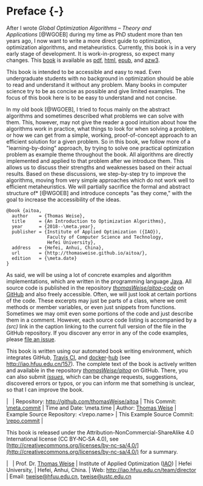 # Preface {-}

After I wrote *Global Optimization Algorithms &ndash; Theory and Applications*&nbsp;[@WGOEB] during my time as PhD student more than ten years ago, I now want to write a more direct guide to optimization, optimization algorithms, and metaheuristics.
Currently, this book is in a very early stage of development.
It is work-in-progress, so expect many changes.
This [book](http://thomasweise.github.io/aitoa/index.html) is available as [pdf](http://thomasweise.github.io/aitoa/aitoa.pdf), [html](http://thomasweise.github.io/aitoa/aitoa.html), [epub](http://thomasweise.github.io/aitoa/aitoa.epub), and [azw3](http://thomasweise.github.io/aitoa/aitoa.azw3).

This book is intended to be accessible and easy to read.
Even undergraduate students with no background in optimization should be able to read and understand it without any problem.
Many books in computer science try to be as concise as possible and give limited examples.
The focus of this book here is to be easy to understand and not concise.

In my old book&nbsp;[@WGOEB], I tried to focus mainly on the abstract algorithms and sometimes described what problems we can solve with them.
This, however, may not give the reader a good intuition about how the algorithms work in practice, what things to look for when solving a problem, or how we can get from a simple, working, proof-of-concept approach to an efficient solution for a given problem.
So in this book, we follow more of a "learning-by-doing" approach, by trying to solve one practical optimization problem as example theme throughout the book.
All algorithms are directly implemented and applied to that problem after we introduce them.
This allows us to discuss their strengths and weaknesses based on their actual results.
Based on these discussions, we step-by-step try to improve the algorithms, moving from very simple approaches which do not work well to efficient metaheuristics.
We will partially sacrifice the formal and abstract structure of*&nbsp;[@WGOEB] and introduce concepts "as they come," with the goal to increase the accessibility of the ideas.

```
@book {aitoa,
  author    = {Thomas Weise},
  title     = {An Introduction to Optimization Algorithms},
  year      = {2018--\meta.year},
  publisher = {Institute of Applied Optimization ({IAO}),
               Faculty of Computer Science and Technology,
               Hefei University},
  address   = {Hefei, Anhui, China},
  url       = {http://thomasweise.github.io/aitoa/},
  edition   = {\meta.date}
}
```

As said, we will be using a lot of concrete examples and algorithm implementations, which are written in the programming language [Java](http://en.wikipedia.org/wiki/Java_(programming_language)).
All source code is published in the repository *[thomasWeise/aitoa-code](\repo.name)* on [GitHub](http://www.github.com) and also freely accessible.
Often, we will just look at certain portions of the code.
These excerpts may just be parts of a class, where we omit methods or member variables, or even just snippets from functions.
Sometimes we may omit even some portions of the code and just describe them in a comment.
However, each source code listing is accompanied by a *(src)* link in the caption linking to the current full version of the file in the GitHub repository.
If you discover any error in any of the code examples, please [file an issue](http://github.com/\repo.name/issues).

This book is written using our automated book writing environment, which integrates GitHub, [Travis CI](http://www.travis-ci.org), and [docker](http://www.docker.com)-[hub](http://hub.docker.com) (see <http://iao.hfuu.edu.cn/157>).
The complete text of the book is actively written and available in the repository *[thomasWeise/aitoa](http://github.com/thomasWeise/aitoa)* on GitHub.
There, you can also submit *[issues](http://github.com/thomasWeise/aitoa/issues)*, which can be change requests, suggestions, discovered errors or typos, or you can inform me that something is unclear, so that I can improve the book.


| &nbsp;
| Repository: <http://github.com/thomasWeise/aitoa>
| This Commit: [\meta.commit](http://github.com/thomasWeise/aitoa/commit/\meta.commit)
| Time and Date: \meta.time
| Author: [Thomas Weise](http://iao.hfuu.edu.cn/team/director)
| Example Source Repository: <\repo.name>
| This Example Source Commit: [\repo.commit](\repo.name/commit/\repo.commit)
| &nbsp;


This book is released under the Attribution-NonCommercial-ShareAlike 4.0 International license (CC&nbsp;BY&#8209;NC&#8209;SA&nbsp;4.0), see [http://creativecommons.org/licenses/by-nc-sa/4.0/](http://creativecommons.org/licenses/by-nc-sa/4.0/) for a summary.


| &nbsp;
| Prof. Dr. [Thomas Weise](http://iao.hfuu.edu.cn/team/director)
| Institute of Applied Optimization ([IAO](http://iao.hfuu.edu.cn))
| Hefei University,
| Hefei, Anhui, China.
| Web: <http://iao.hfuu.edu.cn/team/director>
| Email: <tweise@hfuu.edu.cn>, <tweise@ustc.edu.cn>
